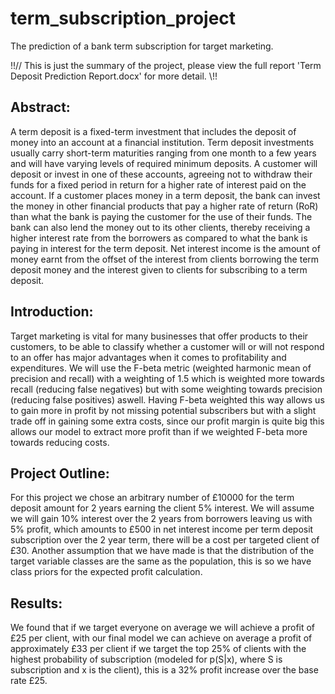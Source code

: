# term_subscription_project
The prediction of a bank term subscription for target marketing.


!!//  This is just the summary of the project, please view the full report 'Term Deposit Prediction Report.docx' for more detail.  \\!!


## Abstract:

A term deposit is a fixed-term investment that includes the deposit of money into an account at a financial institution. Term deposit investments usually carry short-term maturities ranging from one month to a few years and will have varying levels of required minimum deposits. A customer will deposit or invest in one of these accounts, agreeing not to withdraw their funds for a fixed period in return for a higher rate of interest paid on the account. If a customer places money in a term deposit, the bank can invest the money in other financial products that pay a higher rate of return (RoR) than what the bank is paying the customer for the use of their funds. The bank can also lend the money out to its other clients, thereby receiving a higher interest rate from the borrowers as compared to what the bank is paying in interest for the term deposit. Net interest income is the amount of money earnt from the offset of the interest from clients borrowing the term deposit money and the interest given to clients for subscribing to a term deposit.

## Introduction:

Target marketing is vital for many businesses that offer products to their customers, to be able to classify whether a customer will or will not respond to an offer has major advantages when it comes to profitability and expenditures. We will use the F-beta metric (weighted harmonic mean of precision and recall) with a weighting of 
1.5 which is weighted more towards recall (reducing false negatives) but with some weighting towards precision (reducing false positives) aswell. Having F-beta weighted this way allows us to gain more in profit by not missing potential subscribers but with a slight trade off in gaining some extra costs, since our profit margin is quite big this allows our model to extract more profit than if we weighted F-beta more towards reducing costs.

## Project Outline:

For this project we chose an arbitrary number of £10000 for the term deposit amount for 2 years earning the client 5% interest. We will assume we will gain 10% interest over the 2 years from borrowers leaving us with 5% profit, which amounts to £500 in net interest income per term deposit subscription over the 2 year term, there will be a cost per targeted client of £30. Another assumption that we have made is that the distribution of the target variable classes are the same as the population, this is so we have class priors for the expected profit calculation.

## Results:

We found that if we target everyone on average we will achieve a profit of £25 per client, with our final model we can achieve on average a profit of approximately £33 per client if we target the top 25% of clients with the highest probability of subscription (modeled for p(S|x), where S is subscription and x is the client), this is a 32% profit increase over the base rate £25.
